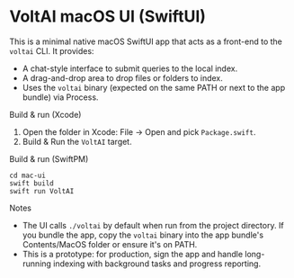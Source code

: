 # VoltAI macOS UI (SwiftUI)

This is a minimal native macOS SwiftUI app that acts as a front-end to the `voltai` CLI. It provides:

- A chat-style interface to submit queries to the local index.
- A drag-and-drop area to drop files or folders to index.
- Uses the `voltai` binary (expected on the same PATH or next to the app bundle) via Process.

Build & run (Xcode)
1) Open the folder in Xcode: File -> Open and pick `Package.swift`.
2) Build & Run the `VoltAI` target.

Build & run (SwiftPM)
```
cd mac-ui
swift build
swift run VoltAI
```

Notes
- The UI calls `./voltai` by default when run from the project directory. If you bundle the app, copy the `voltai` binary into the app bundle's Contents/MacOS folder or ensure it's on PATH.
- This is a prototype: for production, sign the app and handle long-running indexing with background tasks and progress reporting.
